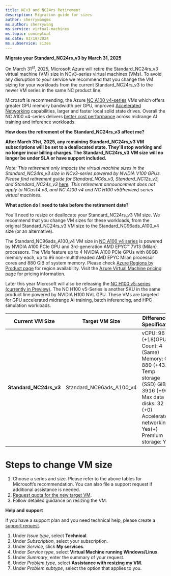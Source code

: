 ```yaml
---
title: NCv3 and NC24rs Retirement
description: Migration guide for sizes
author: sherrywangms
ms.author: sherrywang
ms.service: virtual-machines
ms.topic: conceptual
ms.date: 03/19/2024
ms.subservice: sizes
---
```


**Migrate your Standard_NC24rs_v3 by March 31, 2025**  

On March 31<sup>st</sup>, 2025, Microsoft Azure will retire the Standard_NC24rs_v3 virtual machine (VM) size in NCv3-series virtual machines (VMs). To avoid any disruption to your service we recommend that you change the VM sizing for your workloads from the current Standard_NC24rs_v3 to the newer VM series in the same NC product line.

Microsoft is recommending, the Azure [NC A100 v4-series](https://learn.microsoft.com/en-us/azure/virtual-machines/nc-a100-v4-series) VMs which offers greater GPU memory bandwidth per GPU, improved [Accelerated Networking](https://learn.microsoft.com/en-us/azure/virtual-network/accelerated-networking-overview?tabs=redhat) capabilities, larger and faster local solid state drives. Overall the NC A100 v4-series delivers [better cost performance](https://techcommunity.microsoft.com/t5/azure-high-performance-computing/a-quick-start-to-benchmarking-in-azure-nvidia-deep-learning/ba-p/3563884) across midrange AI training and inference workloads. 

**How does the** **retirement of the** **Standard_NC24rs_v3** **affect me?**

**After March 31st, 2025, any remaining** **Standard_NC24rs_v3 VM subscriptions will be set to a deallocated state. They'll stop working and no longer incur billing charges. The** **Standard_NC24rs_v3** **VM size** **will no longer be under SLA or have support included.**

*Note: This retirement only impacts the virtual machine sizes in the Standard_NC24rs_v3 size in* _NCv3-series powered by NVIDIA V100 GPUs. Please find_ *retirement guide for Standard_NC6s_v3, Standard_NC12s_v3, and Standard_NC24s_v3* [here](http://aka.ms/ncv3nonrdmasizemigration)_.  This retirement announcement does not apply to NCasT4 v3, and NC A100 v4 and NC H100 v5(Preview) series virtual machines._ 

**What action do I need to take before the retirement date?**

You'll need to resize or deallocate your Standard_NC24rs_v3 VM size. We recommend that you change VM sizes for these workloads, from the original Standard_NC24rs_v3 VM size to the Standard_NC96ads_A100_v4 size (or an alternative).

The Standard_NC96ads_A100_v4 VM size in [NC A100 v4 series](https://learn.microsoft.com/en-us/azure/virtual-machines/nc-a100-v4-series) is powered by NVIDIA A100 PCIe GPU and 3rd-generation AMD EPYC™ 7V13 (Milan) processors. The VMs feature up to 4 NVIDIA A100 PCIe GPUs with 80GB memory each, up to 96 non-multithreaded AMD EPYC Milan processor cores and 880 GiB of system memory. Please check [Azure Regions by Product page](https://azure.microsoft.com/en-us/explore/global-infrastructure/products-by-region/) for region availability. Visit the [Azure Virtual Machine pricing page](https://azure.microsoft.com/en-us/pricing/details/virtual-machines/) for pricing information.

Later this year Microsoft will also be releasing the [NC H100 v5-series (currently in Preview)](https://learn.microsoft.com/en-us/azure/virtual-machines/ncads-h100-v5). The NC H100 v5-Series is another SKU in the same product line powered by NVIDIA H100 NVL GPU. These VMs are targeted for GPU accelerated midrange AI training, batch inferencing, and HPC simulation workloads.  

|Current VM Size| Target VM Size | Difference in Specification |
|---|---|---|
| **Standard_NC24rs_v3** | Standard_NC96ads_A100_v4 | vCPU: 96 (+18)GPU Count: 4 (Same)<br>Memory: GiB 880 (+432)<br>Temp storage (SSD) GiB: 3916 (+968)<br>Max data disks: 32 (+0)<br>Accelerated networking: Yes(+)<br>Premium storage: Yes |

# **Steps** **to change VM** **size**

1. Choose a series and size. Please refer to the above tables for Microsoft’s recommendation. You can also file a support request if additional assistance is needed.
1. [Request quota for the new target VM](https://learn.microsoft.com/en-us/azure/quotas/per-vm-quota-requests).
1. Follow detailed guidance on resizing the VM. 

   

**Help and** **support**

If you have a support plan and you need technical help, please create a [support request](https://portal.azure.com/). 

1. Under _Issue type_, select **Technical**. 
1. Under _Subscription_, select your subscription. 
1. Under _Service_, click **My services**.  
1. Under _Service type_, select **Virtual Machine running Windows/Linux**.
1. Under _Summary_, enter the summary of your request.
1. Under _Problem type_, select **Assistance with resizing my VM.**
1. Under _Problem subtype_, select the option that applies to you.

